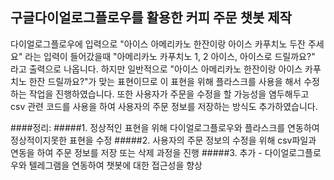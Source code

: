 구글다이얼로그플로우를 활용한 커피 주문 챗봇 제작
--------------------------------------------------------------------





다이얼로그플로우에 입력으로 "아이스 아메리카노 한잔이랑 아이스 카푸치노 두잔 주세요" 라는 입력이 들어갔을때 "아메리카노 카푸치노 1, 2 아이스, 아이스로 드릴까요?" 라고 출력으로 나옵니다.
하지만 일반적으로 "아이스 아메리카노 한잔이랑 아이스 카푸치노 한잔 드릴까요?"가 맞는 표현이므로 이 표현을 위해 플라스크를 사용을 해서 수정하는 작업을 진행하였습니다.
또한 사용자가 주문을 수정을 할 가능성을 염두해두고 csv 관련 코드를 사용을 하여 사용자의 주문 정보를 저장하는 방식도 추가하였습니다. 


####정리:
#####1. 정상적인 표현을 위해 다이얼로그플로우와 플라스크를 연동하여 정상적이지못한 표현을 수정
#####2. 사용자의 주문 정보의 수정을 위해 csv파일과 연동을 하여 주문 정보를 저장 또는 삭제 과정을 진행
#####3. 추가 - 다이얼로그플로우와 텔레그램을 연동하여 챗봇에 대한 접근성을 향상
